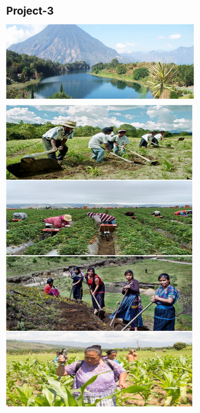 # Project-3

<p align="center">
    <img width="800" height="200" src="images/guatemala.jpg">
         </p>
         
</head>
<body>
    <div>
<img width="500" height="200" src="images/farming.jpg"><img width="500" height="200" src="images/farmingmoun.png"><img width="500" height="200" src="images/womanfarming.jpg"><img width="500" height="200" src="images/womanspr.jpg"></a>
    <body>
</head>
        
         